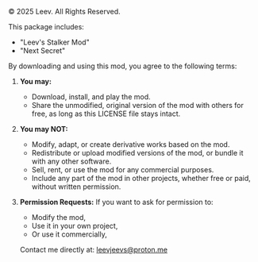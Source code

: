 © 2025 Leev. All Rights Reserved.

This package includes:
  - "Leev's Stalker Mod"
  - "Next Secret"

By downloading and using this mod, you agree to the following terms:

1. **You may:**
   - Download, install, and play the mod.
   - Share the unmodified, original version of the mod with others for free, as long as this LICENSE file stays intact.

2. **You may NOT:**
   - Modify, adapt, or create derivative works based on the mod.
   - Redistribute or upload modified versions of the mod, or bundle it with any other software.
   - Sell, rent, or use the mod for any commercial purposes.
   - Include any part of the mod in other projects, whether free or paid, without written permission.

3. **Permission Requests:**
   If you want to ask for permission to:
   - Modify the mod,
   - Use it in your own project,
   - Or use it commercially,

   Contact me directly at: leevjeevs@proton.me
